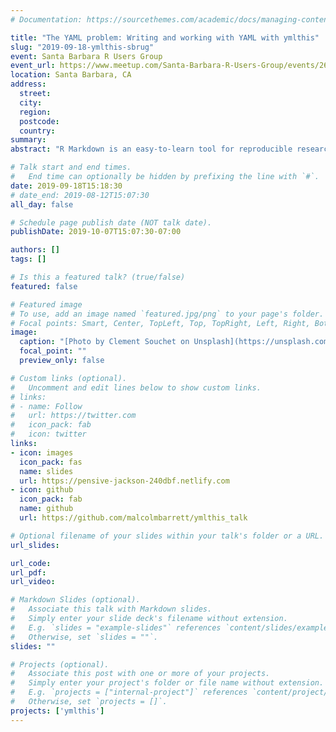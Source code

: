 ```yaml
---
# Documentation: https://sourcethemes.com/academic/docs/managing-content/

title: "The YAML problem: Writing and working with YAML with ymlthis"
slug: "2019-09-18-ymlthis-sbrug"
event: Santa Barbara R Users Group 
event_url: https://www.meetup.com/Santa-Barbara-R-Users-Group/events/264543716/
location: Santa Barbara, CA
address:
  street:
  city:
  region:
  postcode:
  country:
summary:
abstract: "R Markdown is an easy-to-learn tool for reproducible research. Many people, however, bump into problems using YAML, the language that specifies metadata for R Markdown documents. ymlthis makes it easy to write valid YAML by handling the syntax and documenting the majority of YAML fields in one place. ymlthis will help you write metadata for R Markdown, bookdown, blogdown, and more. Let the Shiny add-in create a new R Markdown file for you or work with YAML and R Markdown files directly. ymlthis finally gives you a workflow that is better than trying to find and paste the YAML from the last R Markdown document you used."

# Talk start and end times.
#   End time can optionally be hidden by prefixing the line with `#`.
date: 2019-09-18T15:18:30
# date_end: 2019-08-12T15:07:30
all_day: false

# Schedule page publish date (NOT talk date).
publishDate: 2019-10-07T15:07:30-07:00

authors: []
tags: []

# Is this a featured talk? (true/false)
featured: false

# Featured image
# To use, add an image named `featured.jpg/png` to your page's folder. 
# Focal points: Smart, Center, TopLeft, Top, TopRight, Left, Right, BottomLeft, Bottom, BottomRight.
image:
  caption: "[Photo by Clement Souchet on Unsplash](https://unsplash.com/photos/6LrVeZ8iKkA)"
  focal_point: ""
  preview_only: false

# Custom links (optional).
#   Uncomment and edit lines below to show custom links.
# links:
# - name: Follow
#   url: https://twitter.com
#   icon_pack: fab
#   icon: twitter
links:
- icon: images
  icon_pack: fas
  name: slides
  url: https://pensive-jackson-240dbf.netlify.com
- icon: github
  icon_pack: fab
  name: github
  url: https://github.com/malcolmbarrett/ymlthis_talk

# Optional filename of your slides within your talk's folder or a URL.
url_slides:

url_code:
url_pdf:
url_video:

# Markdown Slides (optional).
#   Associate this talk with Markdown slides.
#   Simply enter your slide deck's filename without extension.
#   E.g. `slides = "example-slides"` references `content/slides/example-slides.md`.
#   Otherwise, set `slides = ""`.
slides: ""

# Projects (optional).
#   Associate this post with one or more of your projects.
#   Simply enter your project's folder or file name without extension.
#   E.g. `projects = ["internal-project"]` references `content/project/deep-learning/index.md`.
#   Otherwise, set `projects = []`.
projects: ['ymlthis']
---
```

